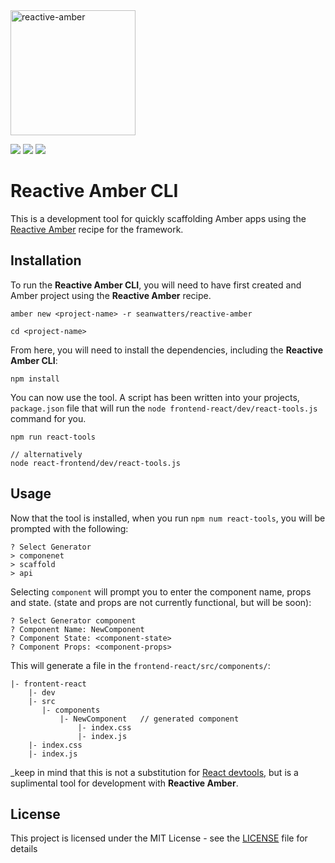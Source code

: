<img src="https://camo.githubusercontent.com/97b4f26bedb5faf9f9eb71296095f78b557b124c/68747470733a2f2f7365616e776174746572732e696f2f696d616765732f72656163746976652d616d6265722d6c6162656c2e706e67" alt="reactive-amber" data-canonical-src="https://seanwatters.io/images/reactive-amber-label.png" height="200">

<a href="https://amberframework.org/"><img src="https://img.shields.io/badge/using-amber_framework-black.svg" ></a>
<a href="https://github.com/seanwatters/reactive-amber/"><img src="https://img.shields.io/badge/using-reactive_amber-darkgrey.svg" ></a>
<a href="https://opensource.org/licenses/MIT"><img src="https://img.shields.io/badge/License-MIT-lightblue.svg" ></a>

# Reactive Amber CLI

This is a development tool for quickly scaffolding Amber apps using the [Reactive Amber](https://github.com/seanwatters/reactive-amber) recipe for the framework. 

## Installation

To run the **Reactive Amber CLI**, you will need to have first created and Amber project using the **Reactive Amber** recipe.

```
amber new <project-name> -r seanwatters/reactive-amber

cd <project-name>
```

From here, you will need to install the dependencies, including the **Reactive Amber CLI**:

```
npm install
```

You can now use the tool. A script has been written into your projects, `package.json` file that will run the `node frontend-react/dev/react-tools.js` command for you.

```
npm run react-tools

// alternatively
node react-frontend/dev/react-tools.js
```

## Usage

Now that the tool is installed, when you run `npm num react-tools`, you will be prompted with the following:

```
? Select Generator
> componenet
> scaffold
> api
```

Selecting `component` will prompt you to enter the component name, props and state. (state and props are not currently functional, but will be soon):

```
? Select Generator component
? Component Name: NewComponent
? Component State: <component-state>
? Component Props: <component-props>
```

This will generate a file in the `frontend-react/src/components/`:

```
|- frontent-react
    |- dev
    |- src
       |- components
           |- NewComponent   // generated component
               |- index.css
               |- index.js
    |- index.css
    |- index.js
```

_keep in mind that this is not a substitution for [React devtools](https://reactjs.org/blog/2019/08/15/new-react-devtools.html), but is a suplimental tool for development with **Reactive Amber**.

## License

This project is licensed under the MIT License - see the [LICENSE](LICENSE) file for details
